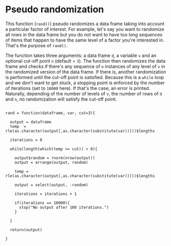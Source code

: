 # Pseudo randomization

This function (```rand()```) pseudo randomizes a data frame taking into account a particular factor of interest. For example, let's say you want to randomize all rows in the data frame but you do not want to have too long sequences of items that happen to have the same level of a factor you're interested in. That's the purpose of ```rand()```.

The function takes three arguments: a data frame ```d```, a variable ```v``` and an optional cut-off point ```n``` (default = ```3```). The function then randomizes the data frame and checks if there's any sequence of ```n``` instances of any level of ```v``` in the randomized version of the data frame. If there is, another randomization is performed until the cut-off point is satisfied. Because this is a ```while``` loop and we don't want to get stuck, a stopping point is enforced by the number of iterations (set to ```10000``` here). If that's the case, an error is printed. Naturally, depending of the number of levels of ```v```, the number of rows of ```d``` and ```n```, no randomization will satisfy the cut-off point.


```{r}

rand = function(dataframe, var, cut=3){
  
  output = dataframe
  temp  = rle(as.character(output[,as.character(substitute(var))]))$lengths

  iterations = 0
  
  while(length(which(temp >= cut)) > 0){
    
    output$random = rnorm(nrow(output))
    output = arrange(output, random)
    
    temp = rle(as.character(output[,as.character(substitute(var))]))$lengths
    
    output = select(output, -random)
    
    iterations = iterations + 1
    
    if(iterations == 10000){
      stop("No output after 100 iterations.")
    }
         
  }
  
  return(output)
  
}



```
